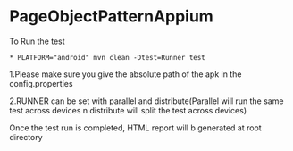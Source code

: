 # PageObjectPatternAppium

To Run the test

    * PLATFORM="android" mvn clean -Dtest=Runner test
    

1.Please make sure you give the absolute path of the apk in the config.properties

2.RUNNER can be set with parallel and distribute(Parallel will run the same test across devices n distribute will split the test across devices)


Once the test run is completed, HTML report will b generated at root directory
